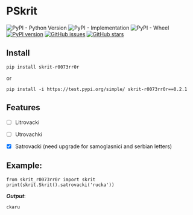# PSkrit

![PyPI - Python Version](https://img.shields.io/pypi/pyversions/skrit-r0073rr0r)
![PyPI - Implementation](https://img.shields.io/pypi/implementation/skrit-r0073rr0r)
![PyPI - Wheel](https://img.shields.io/pypi/wheel/skrit-r0073rr0r)
[![PyPI version](https://badge.fury.io/py/skrit-r0073rr0r.svg)](https://badge.fury.io/py/skrit-r0073rr0r)
[![GitHub issues](https://img.shields.io/github/issues/r0073rr0r/PSkrit)](https://github.com/r0073rr0r/PSkrit/issues)
[![GitHub stars](https://img.shields.io/github/stars/r0073rr0r/PSkrit)](https://github.com/r0073rr0r/PSkrit/stargazers)

## Install

```
pip install skrit-r0073rr0r
``` 

or

```
pip install -i https://test.pypi.org/simple/ skrit-r0073rr0r==0.2.1
``` 

## Features

- [ ] Litrovacki
- [ ] Utrovachki
- [x] Satrovacki (need upgrade for samoglasnici and serbian letters)


## Example:

```
from skrit_r0073rr0r import skrit
print(skrit.Skrit().satrovacki('rucka'))
```

***Output***:

`` ckaru ``